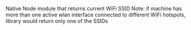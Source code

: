 Native Node module that returns current WiFi SSID
Note: if machine has more than one active wlan interface connected to different WiFi hotspots, library would return only one of the SSIDs
